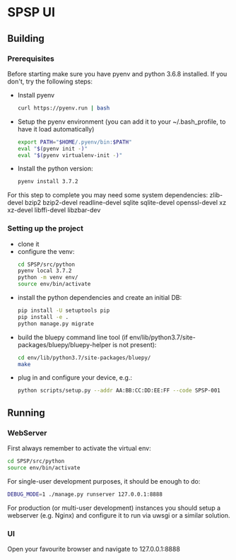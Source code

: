 # SPSP UI

## Building

### Prerequisites
Before starting make sure you have pyenv and python 3.6.8 installed.
If you don't, try the following steps:

* Install pyenv
  ```sh
  curl https://pyenv.run | bash
  ```

* Setup the pyenv environment (you can add it to your ~/.bash_profile, to have it load automatically)
  ```sh
  export PATH="$HOME/.pyenv/bin:$PATH"
  eval "$(pyenv init -)"
  eval "$(pyenv virtualenv-init -)"
  ```

* Install the python version:
  ```sh
  pyenv install 3.7.2
  ```

For this step to complete you may need some system dependencies: 
zlib-devel bzip2 bzip2-devel readline-devel sqlite sqlite-devel openssl-devel xz xz-devel libffi-devel libzbar-dev

### Setting up the project

* clone it
* configure the venv:
  ```sh
  cd SPSP/src/python
  pyenv local 3.7.2
  python -m venv env/
  source env/bin/activate
  ```
* install the python dependencies and create an initial DB:
  ```sh
  pip install -U setuptools pip
  pip install -e .
  python manage.py migrate
  ```
* build the bluepy command line tool (if env/lib/python3.7/site-packages/bluepy/bluepy-helper is not present):
  ```sh
  cd env/lib/python3.7/site-packages/bluepy/
  make
  ```
* plug in and configure your device, e.g.:
  ```sh
  python scripts/setup.py --addr AA:BB:CC:DD:EE:FF --code SPSP-001
  ```

## Running

### WebServer
First always remember to activate the virtual env:
```sh
cd SPSP/src/python
source env/bin/activate
```

For single-user development purposes, it should be enough to do:
```sh
DEBUG_MODE=1 ./manage.py runserver 127.0.0.1:8888
```

For production (or multi-user development) instances you should setup a webserver (e.g. Nginx)
and configure it to run via uwsgi or a similar solution. 

### UI
Open your favourite browser and navigate to 127.0.0.1:8888
